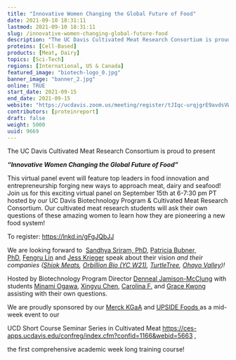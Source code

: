 ```yaml
---
title: "Innovative Women Changing the Global Future of Food"
date: 2021-09-10 18:31:11
lastmod: 2021-09-10 18:31:11
slug: /innovative-women-changing-global-future-food
description: "The UC Davis Cultivated Meat Research Consortium is proud to present“Innovative Women Changing the Global Future of Food”"
proteins: [Cell-Based]
products: [Meat, Dairy]
topics: [Sci-Tech]
regions: [International, US & Canada]
featured_image: "biotech-logo_0.jpg"
banner_image: "banner_2.jpg"
online: TRUE
start_date: 2021-09-15
end_date: 2021-09-15
website: "https://ucdavis.zoom.us/meeting/register/tJIqc-urqjgrE9avdsVWNlz9FWHkwsABftM9"
contributors: [proteinreport]
draft: false
weight: 5000
uuid: 9669
---
```

<p>The UC Davis Cultivated Meat Research Consortium is proud to present</p>
<p><strong><em>“Innovative Women Changing the Global Future of Food”</em></strong></p>
<p>This virtual panel event will feature top leaders in food innovation and entrepreneurship forging new ways to approach meat, dairy and seafood! Join us for this exciting virtual panel on September 15th at 6-7:30 pm PT hosted by our UC Davis Biotechnology Program & Cultivated Meat Research Consortium. Our cultivated meat research students will ask their own questions of these amazing women to learn how they are pioneering a new food system!</p>
<p>To register: <a href="https://lnkd.in/gFgJQbJJ">https://lnkd.in/gFgJQbJJ</a></p>
<p>We are looking forward to  <a href="https://www.linkedin.com/in/ACoAAAE-ttYBqdR4lnGrRgUuSh15c0EvqTjnMbM">Sandhya Sriram, PhD</a>, <a href="https://www.linkedin.com/in/ACoAAAyeBQkBxLXuSwO4pSjmZLOu9WloanDjpZQ">Patricia Bubner, PhD</a>, <a href="https://www.linkedin.com/in/ACoAAAWoYOwBayQDl6dS130nSm1gvm2XxyJgkI0">Fengru Lin</a> and <a href="https://www.linkedin.com/in/ACoAABc7LFABPbwjqqAb3JXItrMv4qo54IUYQLI">Jess Krieger</a> speak about their vision <em>and their companies (</em><em><a href="https://www.linkedin.com/company/shiokmeats/">Shiok Meats</a>, <a href="https://www.linkedin.com/company/orbillion/">Orbillion Bio (YC W21)</a>, <a href="https://www.linkedin.com/company/turtletree/">TurtleTree</a>, <a href="https://www.linkedin.com/company/ohayo-valley/">Ohayo Valley</a>)!</em></p>
<p>Hosted by Biotechnology Program Director <a href="https://www.linkedin.com/in/ACoAAADd_xABgtlflyqnYEG7xHiTQ2cGzIBzUXo">Denneal Jamison-McClung</a> with students <a href="https://www.linkedin.com/in/kara-e-leong/detail/recent-activity/">Minami Ogawa</a>, <a href="https://www.linkedin.com/in/kara-e-leong/detail/recent-activity/">Xingyu Chen</a>, <a href="https://www.linkedin.com/in/kara-e-leong/detail/recent-activity/">Carolina F.</a> and <a href="https://www.linkedin.com/in/kara-e-leong/detail/recent-activity/">Grace Kwong</a> assisting with their own questions.</p>
<p>We are proudly sponsored by our <a href="https://www.linkedin.com/company/merck-kgaa/">Merck KGaA</a> and <a href="https://www.linkedin.com/company/upsidefoods/">UPSIDE Foods </a>as a mid-week event to our</p>
<p>UCD Short Course Seminar Series in Cultivated Meat <a href="https://ces-apps.ucdavis.edu/confreg/index.cfm?confid=1166&webid=5663">https://ces-apps.ucdavis.edu/confreg/index.cfm?confid=1166&webid=5663</a> ,</p>
<p>the first comprehensive academic week long training course!</p>
